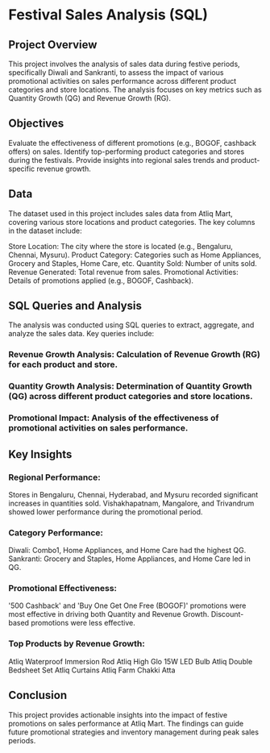 # Festival Sales Analysis (SQL)
## Project Overview
This project involves the analysis of sales data during festive periods, specifically Diwali and Sankranti, to assess the impact of various promotional activities on sales performance across different product categories and store locations. The analysis focuses on key metrics such as Quantity Growth (QG) and Revenue Growth (RG).

## Objectives
Evaluate the effectiveness of different promotions (e.g., BOGOF, cashback offers) on sales.
Identify top-performing product categories and stores during the festivals.
Provide insights into regional sales trends and product-specific revenue growth.
## Data
The dataset used in this project includes sales data from Atliq Mart, covering various store locations and product categories. The key columns in the dataset include:

Store Location: The city where the store is located (e.g., Bengaluru, Chennai, Mysuru).
Product Category: Categories such as Home Appliances, Grocery and Staples, Home Care, etc.
Quantity Sold: Number of units sold.
Revenue Generated: Total revenue from sales.
Promotional Activities: Details of promotions applied (e.g., BOGOF, Cashback).

## SQL Queries and Analysis
The analysis was conducted using SQL queries to extract, aggregate, and analyze the sales data. Key queries include:

### Revenue Growth Analysis: Calculation of Revenue Growth (RG) for each product and store.
### Quantity Growth Analysis: Determination of Quantity Growth (QG) across different product categories and store locations.
### Promotional Impact: Analysis of the effectiveness of promotional activities on sales performance.

## Key Insights
### Regional Performance:

Stores in Bengaluru, Chennai, Hyderabad, and Mysuru recorded significant increases in quantities sold.
Vishakhapatnam, Mangalore, and Trivandrum showed lower performance during the promotional period.

### Category Performance:

Diwali: Combo1, Home Appliances, and Home Care had the highest QG.
Sankranti: Grocery and Staples, Home Appliances, and Home Care led in QG.

### Promotional Effectiveness:

'500 Cashback' and 'Buy One Get One Free (BOGOF)' promotions were most effective in driving both Quantity and Revenue Growth.
Discount-based promotions were less effective.

### Top Products by Revenue Growth:

Atliq Waterproof Immersion Rod
Atliq High Glo 15W LED Bulb
Atliq Double Bedsheet Set
Atliq Curtains
Atliq Farm Chakki Atta

## Conclusion
This project provides actionable insights into the impact of festive promotions on sales performance at Atliq Mart. The findings can guide future promotional strategies and inventory management during peak sales periods.
